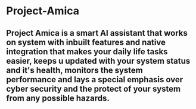 # Project-Amica
Project Amica is a smart AI assistant that works on system with inbuilt features and native integration that makes your daily life tasks easier, keeps u updated with your system status and it's health, monitors the system performance and lays a special emphasis over cyber security and the protect of your system from any possible hazards. 
-----------------------------------------------------------------------------------------------------------------------------
